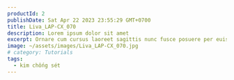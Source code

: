 ```yaml
---
productId: 2
publishDate: Sat Apr 22 2023 23:55:29 GMT+0700
title: Liva_LAP-CX_070
description: Lorem ipsum dolor sit amet
excerpt: Ornare cum cursus laoreet sagittis nunc fusce posuere per euismod dis vehicula a, semper fames lacus maecenas
image: ~/assets/images/Liva_LAP-CX_070.jpg
# category: Tutorials
tags:
  - kim chống sét
---
```

